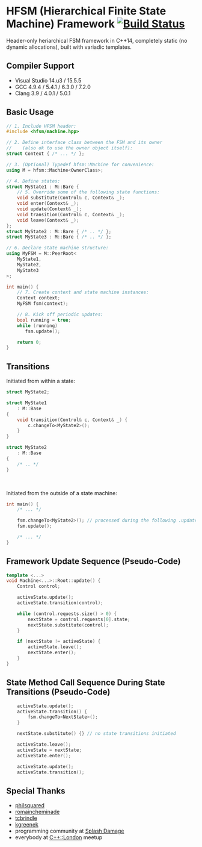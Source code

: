# HFSM (Hierarchical Finite State Machine) Framework [![Build Status](https://travis-ci.org/andrew-gresyk/HFSM.svg?branch=master)](https://travis-ci.org/andrew-gresyk/HFSM)

Header-only heriarchical FSM framework in C++14, completely static (no dynamic allocations), built with variadic templates.


## Compiler Support

- Visual Studio 14.u3 / 15.5.5
- GCC 4.9.4 / 5.4.1 / 6.3.0 / 7.2.0
- Clang 3.9 / 4.0.1 / 5.0.1


## Basic Usage

```cpp
// 1. Include HFSM header:
#include <hfsm/machine.hpp>

// 2. Define interface class between the FSM and its owner
//    (also ok to use the owner object itself):
struct Context { /* ... */ };

// 3. (Optional) Typedef hfsm::Machine for convenience:
using M = hfsm::Machine<OwnerClass>;

// 4. Define states:
struct MyState1 : M::Bare {
	// 5. Override some of the following state functions:
	void substitute(Control& c, Context& _);
	void enter(Context& _);
	void update(Context& _);
	void transition(Control& c, Context& _);
	void leave(Context& _);
};
struct MyState2 : M::Bare { /* .. */ };
struct MyState3 : M::Bare { /* .. */ };

// 6. Declare state machine structure:
using MyFSM = M::PeerRoot<
	MyState1,
	MyState2,
	MyState3
>;

int main() {
	// 7. Create context and state machine instances:
	Context context;
	MyFSM fsm(context);

	// 8. Kick off periodic updates:
	bool running = true;
	while (running)
	   fsm.update();

	return 0;
}
```


## Transitions

Initiated from within a state:
```cpp
struct MyState2;

struct MyState1
	: M::Base
{
	void transition(Control& c, Context& _) {
		c.changeTo<MyState2>();
	}
}

struct MyState2
	: M::Base
{
	/* .. */
}
```
<br>

Initiated from the outside of a state machine:
```cpp
int main() {
	/* ... */

	fsm.changeTo<MyState2>(); // processed during the following .update():
	fsm.update();

	/* ... */
}
```


## Framework Update Sequence (Pseudo-Code)

```cpp
template <...>
void Machine<...>::Root::update() {
	Control control;

	activeState.update();
	activeState.transition(control);

	while (control.requests.size() > 0) {
		nextState = control.requests[0].state;
		nextState.substitute(control);
	}

	if (nextState != activeState) {
		activeState.leave();
		nextState.enter();
	}
}
```


## State Method Call Sequence During State Transitions (Pseudo-Code)

```cpp
	activeState.update();
	activeState.transition() {
		fsm.changeTo<NextState>();
	}

	nextState.substitute() {} // no state transitions initiated

	activeState.leave();
	activeState = nextState;
	activeState.enter();

	activeState.update();
	activeState.transition();
```

## Special Thanks

- [philsquared](https://github.com/philsquared)
- [romaincheminade](https://github.com/romaincheminade)
- [tcbrindle](https://github.com/tcbrindle)
- [kgreenek](https://github.com/kgreenek)
- programming community at [Splash Damage](http://www.splashdamage.com/)
- everybody at [C++::London](https://www.meetup.com/CppLondon/) meetup